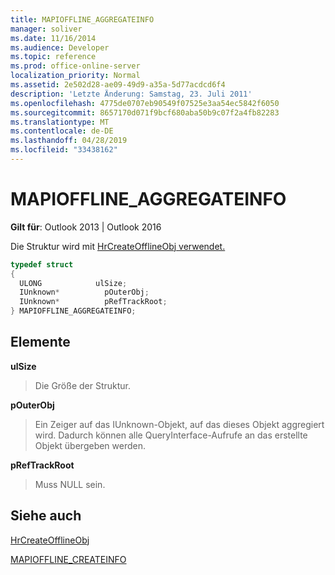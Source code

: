 ```yaml
---
title: MAPIOFFLINE_AGGREGATEINFO
manager: soliver
ms.date: 11/16/2014
ms.audience: Developer
ms.topic: reference
ms.prod: office-online-server
localization_priority: Normal
ms.assetid: 2e502d28-ae09-49d9-a35a-5d77acdcd6f4
description: 'Letzte Änderung: Samstag, 23. Juli 2011'
ms.openlocfilehash: 4775de0707eb90549f07525e3aa54ec5842f6050
ms.sourcegitcommit: 8657170d071f9bcf680aba50b9c07f2a4fb82283
ms.translationtype: MT
ms.contentlocale: de-DE
ms.lasthandoff: 04/28/2019
ms.locfileid: "33438162"
---
```

# <a name="mapioffline_aggregateinfo"></a>MAPIOFFLINE_AGGREGATEINFO

  
  
**Gilt für**: Outlook 2013 | Outlook 2016 
  
Die Struktur wird mit [HrCreateOfflineObj verwendet.](hrcreateofflineobj.md) 
  
```cpp
typedef struct
{
  ULONG            ulSize;
  IUnknown*          pOuterObj;
  IUnknown*          pRefTrackRoot;
} MAPIOFFLINE_AGGREGATEINFO;
```

## <a name="members"></a>Elemente

 **ulSize**
  
> Die Größe der Struktur.
    
 **pOuterObj**
  
> Ein Zeiger auf das IUnknown-Objekt, auf das dieses Objekt aggregiert wird. Dadurch können alle QueryInterface-Aufrufe an das erstellte Objekt übergeben werden.
    
 **pRefTrackRoot**
  
> Muss NULL sein.
    
## <a name="see-also"></a>Siehe auch



[HrCreateOfflineObj](hrcreateofflineobj.md)
  
[MAPIOFFLINE_CREATEINFO](mapioffline_createinfo.md)

